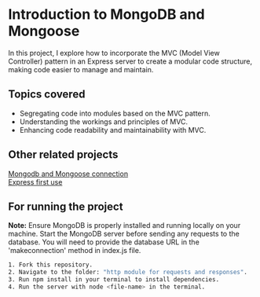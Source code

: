 # Introduction to MongoDB and Mongoose
In this project, I explore how to incorporate the MVC (Model View Controller) pattern in an Express server to create a modular code structure, making code easier to manage and maintain.

## Topics covered

* Segregating code into modules based on the MVC pattern.
* Understanding the workings and principles of MVC.
* Enhancing code readability and maintainability with MVC.


## Other related projects
[Mongodb and Mongoose connection](https://github.com/vrmrohit23/learn-nodejs/tree/main/Mongodb%20and%20Mongoose%20connection)<br/>
[Express first use](https://github.com/vrmrohit23/learn-nodejs/tree/main/Express%20first%20use)

## For running the project
**Note:** Ensure MongoDB is properly installed and running locally on your machine. Start the MongoDB server before sending any requests to the database. You will need to provide the database URL in the 'makeconnection' method in index.js file.
```bash
1. Fork this repository.
2. Navigate to the folder: "http module for requests and responses".
3. Run npm install in your terminal to install dependencies.
4. Run the server with node <file-name> in the terminal.
```

